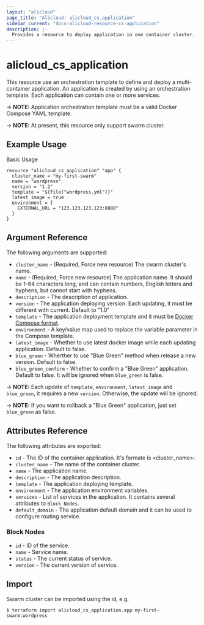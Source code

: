 ```yaml
---
layout: "alicloud"
page_title: "Alicloud: alicloud_cs_application"
sidebar_current: "docs-alicloud-resource-cs-application"
description: |-
  Provides a resource to deploy application in one container cluster.
---
```


# alicloud\_cs\_application

This resource use an orchestration template to define and deploy a multi-container application. An application is created by using an orchestration template.
Each application can contain one or more services.

-> **NOTE:** Application orchestration template must be a valid Docker Compose YAML template.

-> **NOTE:** At present, this resource only support swarm cluster.

## Example Usage

Basic Usage

```
resource "alicloud_cs_application" "app" {
  cluster_name = "my-first-swarm"
  name = "wordpress"
  version = "1.2"
  template = "${file("wordpress.yml")}"
  latest_image = true
  environment = {
    EXTERNAL_URL = "123.123.123.123:8080"
  }
}
```
## Argument Reference

The following arguments are supported:

* `cluster_name` - (Required, Force new resource) The swarm cluster's name.
* `name` - (Required, Force new resource) The application name. It should be 1-64 characters long, and can contain numbers, English letters and hyphens, but cannot start with hyphens.
* `description` - The description of application.
* `version` - The application deploying version. Each updating, it must be different with current. Default to "1.0"
* `template` - The application deployment template and it must be [Docker Compose format](https://docs.docker.com/compose/).
* `environment` - A key/value map used to replace the variable parameter in the Compose template.
* `latest_image` - Whether to use latest docker image while each updating application. Default to false.
* `blue_green` - Wherther to use "Blue Green" method when release a new version. Default to false.
* `blue_green_confirm` - Whether to confirm a "Blue Green" application. Default to false. It will be ignored when `blue_green` is false.

-> **NOTE:** Each update of `template`, `environment`, `latest_image` and `blue_green`, it requires a new `version`. Otherwise, the update will be ignored.

-> **NOTE:** If you want to rollback a "Blue Green" application, just set `blue_green` as false.

## Attributes Reference

The following attributes are exported:

* `id` - The ID of the container application. It's formate is <cluster_name>:<name>
* `cluster_name` - The name of the container cluster.
* `name` - The application name.
* `description` - The application description.
* `template` - The application deploying template.
* `environment` - The application environment variables.
* `services` - List of services in the application. It contains several attributes to `Block Nodes`.
* `default_domain` - The application default domain and it can be used to configure routing service.


### Block Nodes

* `id` - ID of the service.
* `name` - Service name.
* `status` - The current status of service.
* `version` - The current version of service.


## Import

Swarm cluster can be imported using the id, e.g.

```
$ terraform import alicloud_cs_application.app my-first-swarm:wordpress
```